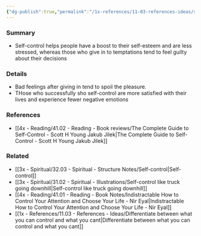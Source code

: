 ```yaml
---
{"dg-publish":true,"permalink":"/1x-references/11-03-references-ideas/self-control-leads-to-greater-happiness/","title":"Self-control leads to greater happiness","dgShowBacklinks":false}
---
```



### Summary
- Self-control helps people have a boost to their self-esteem and are less stressed, whereas those who give in to temptations tend to feel guilty about their decisions

### Details
- Bad feelings after giving in tend to spoil the pleasure.
- THose who successfully sho self-control are more satisfied with their lives and experience fewer negative emotions

### References
- [[4x - Reading/41.02 - Reading - Book reviews/The Complete Guide to Self-Control - Scott H Young Jakub Jilek\|The Complete Guide to Self-Control - Scott H Young Jakub Jilek]]

### Related
- [[3x - Spiritual/32.03 - Spiritual - Structure Notes/Self-control\|Self-control]]
- [[3x - Spiritual/31.02 - Spiritual - Illustrations/Self-control like truck going downhill\|Self-control like truck going downhill]]
- [[4x - Reading/41.01 - Reading - Book Notes/Indistractable How to Control Your Attention and Choose Your Life - Nir Eyal\|Indistractable How to Control Your Attention and Choose Your Life - Nir Eyal]]
- [[1x - References/11.03 - References - Ideas/Differentiate between what you can control and what you cant\|Differentiate between what you can control and what you cant]]